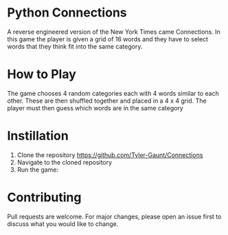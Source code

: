 # Python Connections
A reverse engineered version of the New York Times came Connections. In this game the player is given a grid of 16 words and they have to select words that they think fit into the same category.

# How to Play
The game chooses 4 random categories each with 4 words similar to each other. These are then shuffled together and placed in a 4 x 4 grid. The player must then guess which words are in the same category

# Instillation
1. Clone the repository https://github.com/Tyler-Gaunt/Connections
2. Navigate to the cloned repository
3. Run the game: 

# Contributing
Pull requests are welcome. For major changes, please open an issue first to discuss what you would like to change.
